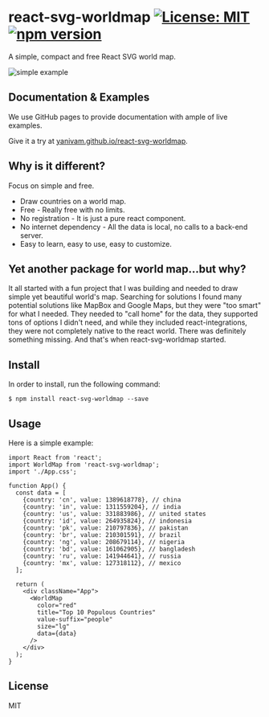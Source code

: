 # react-svg-worldmap [![License: MIT](https://img.shields.io/badge/license-MIT-yellow.svg)](https://opensource.org/licenses/MIT) [![npm version](https://img.shields.io/npm/v/react-svg-worldmap.svg?style=flat)](https://www.npmjs.com/package/react-svg-worldmap)

A simple, compact and free React SVG world map.

![simple example](https://raw.githubusercontent.com/yanivam/react-svg-worldmap/master/simple-example.gif)

## Documentation & Examples

We use GitHub pages to provide documentation with ample of live examples. 

Give it a try at [yanivam.github.io/react-svg-worldmap](https://yanivam.github.io/react-svg-worldmap).

## Why is it different?

Focus on simple and free.

- Draw countries on a world map.
- Free - Really free with no limits.
- No registration - It is just a pure react component.
- No internet dependency - All the data is local, no calls to a back-end server.
- Easy to learn, easy to use, easy to customize.

## Yet another package for world map...but why?

It all started with a fun project that I was building and needed to draw simple yet beautiful world's map. Searching for solutions I found many potential solutions like MapBox and Google Maps, but they were "too smart" for what I needed. They needed to "call home" for the data, they supported tons of options I didn't need, and while they included react-integrations, they were not completely native to the react world. There was definitely something missing. And that's when react-svg-worldmap started.

## Install

In order to install, run the following command:

```
$ npm install react-svg-worldmap --save
```

## Usage

Here is a simple example:

```tsx
import React from 'react';
import WorldMap from 'react-svg-worldmap';
import './App.css';

function App() {
  const data = [
    {country: 'cn', value: 1389618778}, // china
    {country: 'in', value: 1311559204}, // india
    {country: 'us', value: 331883986}, // united states
    {country: 'id', value: 264935824}, // indonesia
    {country: 'pk', value: 210797836}, // pakistan
    {country: 'br', value: 210301591}, // brazil
    {country: 'ng', value: 208679114}, // nigeria
    {country: 'bd', value: 161062905}, // bangladesh
    {country: 'ru', value: 141944641}, // russia
    {country: 'mx', value: 127318112}, // mexico
  ];

  return (
    <div className="App">
      <WorldMap
        color="red"
        title="Top 10 Populous Countries"
        value-suffix="people"
        size="lg"
        data={data}
      />
    </div>
  );
}
```

## License

MIT
